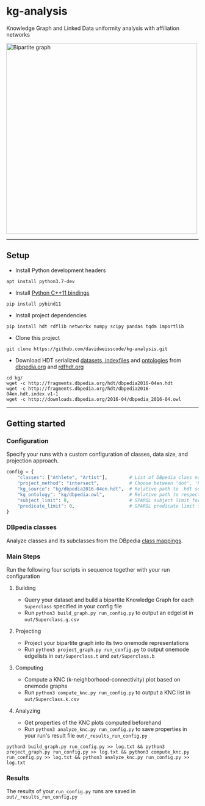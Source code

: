 # kg-analysis
Knowledge Graph and Linked Data uniformity analysis with affiliation networks  

<img src="https://github.com/davidweisscode/kg-analysis/blob/master/bigraph.png" alt="Bipartite graph" width="500px">

---
## Setup
* Install Python development headers  
```
apt install python3.7-dev
```
* Install [Python C++11 bindings](http://pybind11.readthedocs.io/en/stable/)  
```
pip install pybind11
```
* Install project dependencies
```
pip install hdt rdflib networkx numpy scipy pandas tqdm importlib
```  
* Clone this project
```
git clone https://github.com/davidweisscode/kg-analysis.git
```
* Download HDT serialized [datasets, indexfiles](http://fragments.dbpedia.org/hdt/) and [ontologies](http://downloads.dbpedia.org/2016-04/) from [dbpedia.org](https://wiki.dbpedia.org/) and [rdfhdt.org](http://www.rdfhdt.org/datasets/)
```
cd kg/
wget -c http://fragments.dbpedia.org/hdt/dbpedia2016-04en.hdt
wget -c http://fragments.dbpedia.org/hdt/dbpedia2016-04en.hdt.index.v1-1
wget -c http://downloads.dbpedia.org/2016-04/dbpedia_2016-04.owl
```

---

## Getting started
### Configuration
Specify your runs with a custom configuration of classes, data size, and projection approach.
```python
config = {
    "classes": ["Athlete", "Artist"],        # List of DBpedia class names to analyze
    "project_method": "intersect",           # Choose between 'dot', 'hop', 'intersect', or 'nx'
    "kg_source": "kg/dbpedia2016-04en.hdt",  # Relative path to .hdt serialized Knowledge Graph
    "kg_ontology": "kg/dbpedia.owl",         # Relative path to respective Knowledge Graph ontology
    "subject_limit": 0,                      # SPARQL subject limit for each subclass (0 for unlimited)
    "predicate_limit": 0,                    # SPARQL predicate limit for each subject (0 for unlimited)
}
```

### DBpedia classes
Analyze classes and its subclasses from the DBpedia [class mappings](http://mappings.dbpedia.org/server/ontology/classes/).

### Main Steps
Run the following four scripts in sequence together with your run configuration  

 1. Building  
    - Query your dataset and build a bipartite Knowledge Graph for each `Superclass` specified in your config file  
    - Run `python3 build_graph.py run_config.py` to output an edgelist in `out/Superclass.g.csv`  

 2. Projecting  
    - Project your bipartite graph into its two onemode representations  
    - Run `python3 project_graph.py run_config.py` to output onemode edgelists in `out/Superclass.t` and `out/Superclass.b`  

 3. Computing  
    - Compute a KNC (k-neighborhood-connectivity) plot based on onemode graphs  
    - Run `python3 compute_knc.py run_config.py` to output a KNC list in `out/Superclass.k.csv`  

 4. Analyzing  
    - Get properties of the KNC plots computed beforehand  
    - Run `python3 analyze_knc.py run_config.py` to save properties in your run's result file `out/_results_run_config.py`  

```
python3 build_graph.py run_config.py >> log.txt && python3 project_graph.py run_config.py >> log.txt && python3 compute_knc.py run_config.py >> log.txt && python3 analyze_knc.py run_config.py >> log.txt
```  

### Results
The results of your `run_config.py` runs are saved in `out/_results_run_config.py`  
